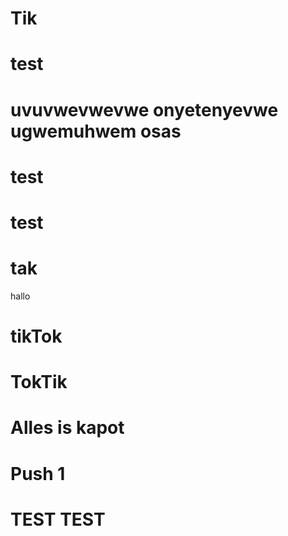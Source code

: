 # Tik
# test
# uvuvwevwevwe onyetenyevwe ugwemuhwem osas
# test

# test
# tak


hallo
# tikTok
# TokTik
# Alles is kapot

# Push 1 
# TEST TEST